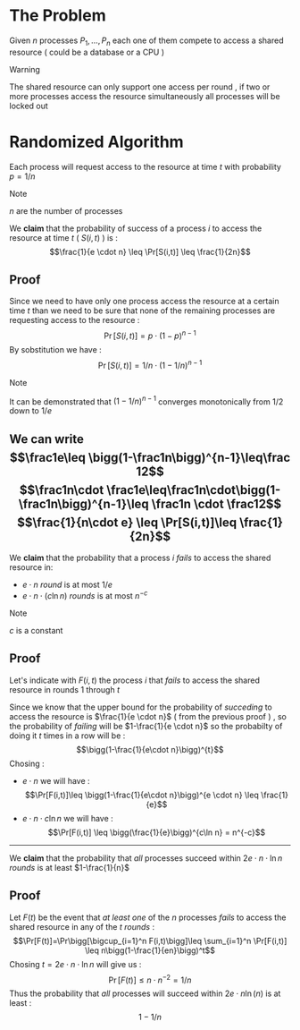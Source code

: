# The Problem

Given $n$ processes $P_1,\dots,P_n$ each one of them compete to access a shared resource ( could be a database or a CPU ) 

>[!warning] 
The shared resource can only support one access per round , if two or more processes access the resource simultaneously all processes will be locked out 

# Randomized Algorithm

Each process will request access to the resource at time $t$ with probability $p = 1/n$ 

>[!note] 
>$n$ are the number of processes

We **claim** that the probability of success of a process $i$ to access the resource at time $t$ ( $S(i,t)$ ) is :
$$\frac{1}{e \cdot n} \leq \Pr[S(i,t)] \leq \frac{1}{2n}$$
## Proof

Since we need to have only one process access the resource at a certain time $t$ than we need to be sure that none of the remaining processes are requesting access to the resource : 
$$\Pr[S(i,t)] = p \cdot (1-p)^{n-1}$$
By sobstitution we have : 
$$\Pr[S(i,t)]=1/n \cdot (1-1/n)^{n-1}$$
>[!note] 
>It can be demonstrated that $(1-1/n)^{n-1}$ converges monotonically from $1/2$ down to $1/e$ 

We can write 
$$\frac1e\leq \bigg(1-\frac1n\bigg)^{n-1}\leq\frac 12$$
$$\frac1n\cdot \frac1e\leq\frac1n\cdot\bigg(1-\frac1n\bigg)^{n-1}\leq \frac1n \cdot \frac12$$
$$\frac{1}{n\cdot e} \leq \Pr[S(i,t)]\leq \frac{1}{2n}$$
---
We **claim** that the probability that a process $i$ *fails* to access the shared resource in: 
+ $e \cdot n$ *round* is at most $1/e$  
+ $e\cdot n \cdot (c \ln n)$ *rounds* is at most $n^{-c}$ 


>[!note] 
>$c$ is a constant 

## Proof

Let's indicate with $F(i,t)$ the process $i$ that *fails* to access the shared resource in rounds $1$ through $t$ 

Since we know that the upper bound for the probability of *succeding* to access the resource is $\frac{1}{e \cdot n}$ ( from the previous proof ) , so the probability of *failing* will be $1-\frac{1}{e \cdot n}$ so the probabilty of doing it $t$ times in a row will be :
$$\bigg(1-\frac{1}{e\cdot n}\bigg)^{t}$$
Chosing : 
+ $e\cdot n$  we will have : $$\Pr[F(i,t)]\leq \bigg(1-\frac{1}{e\cdot n}\bigg)^{e \cdot n} \leq  \frac{1}{e}$$
+ $e\cdot n \cdot c \ln n$ we will have : $$\Pr[F(i,t)] \leq \bigg(\frac{1}{e}\bigg)^{c\ln n} = n^{-c}$$
---
We **claim** that the probability that *all* processes succeed within $2e\cdot n \cdot \ln n$ *rounds* is at least $1-\frac{1}{n}$

## Proof

Let $F(t)$ be the event that *at least one* of the $n$ processes *fails* to access the shared resource in any of the $t$ *rounds* :
$$\Pr[F(t)]=\Pr\bigg[\bigcup_{i=1}^n F(i,t)\bigg]\leq \sum_{i=1}^n \Pr[F(i,t)] \leq n\bigg(1-\frac{1}{en}\bigg)^t$$Chosing $t=2e\cdot n \cdot \ln n$ will give us :
$$\Pr[F(t)]\leq n \cdot n^{-2} = 1/n$$
Thus the probability that *all* processes will succeed within $2 e \cdot n \ln(n)$ is at least : $$1-1/n$$
